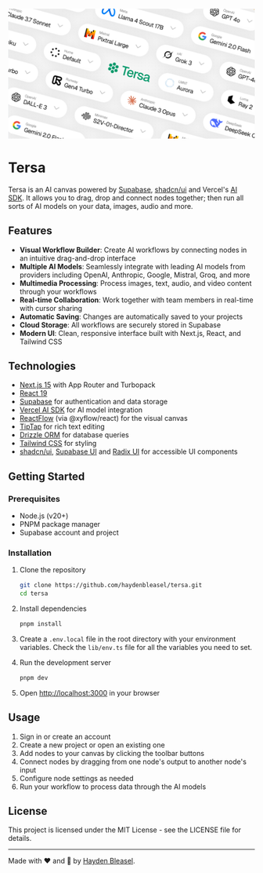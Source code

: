 ![Tersa image](/app/opengraph-image.png)

# Tersa

Tersa is an AI canvas powered by [Supabase](https://supabase.com/), [shadcn/ui](https://ui.shadcn.com/) and Vercel's [AI SDK](https://sdk.vercel.ai/). It allows you to drag, drop and connect nodes together; then run all sorts of AI models on your data, images, audio and more.

## Features

- **Visual Workflow Builder**: Create AI workflows by connecting nodes in an intuitive drag-and-drop interface
- **Multiple AI Models**: Seamlessly integrate with leading AI models from providers including OpenAI, Anthropic, Google, Mistral, Groq, and more
- **Multimedia Processing**: Process images, text, audio, and video content through your workflows
- **Real-time Collaboration**: Work together with team members in real-time with cursor sharing
- **Automatic Saving**: Changes are automatically saved to your projects
- **Cloud Storage**: All workflows are securely stored in Supabase
- **Modern UI**: Clean, responsive interface built with Next.js, React, and Tailwind CSS

## Technologies

- [Next.js 15](https://nextjs.org/) with App Router and Turbopack
- [React 19](https://react.dev/)
- [Supabase](https://supabase.com/) for authentication and data storage
- [Vercel AI SDK](https://sdk.vercel.ai/) for AI model integration
- [ReactFlow](https://reactflow.dev/) (via @xyflow/react) for the visual canvas
- [TipTap](https://tiptap.dev/) for rich text editing
- [Drizzle ORM](https://orm.drizzle.team/) for database queries
- [Tailwind CSS](https://tailwindcss.com/) for styling
- [shadcn/ui](https://ui.shadcn.com/), [Supabase UI](https://supabase.com/ui) and [Radix UI](https://www.radix-ui.com/) for accessible UI components

## Getting Started

### Prerequisites

- Node.js (v20+)
- PNPM package manager
- Supabase account and project

### Installation

1. Clone the repository
   ```sh
   git clone https://github.com/haydenbleasel/tersa.git
   cd tersa
   ```

2. Install dependencies
   ```sh
   pnpm install
   ```

3. Create a `.env.local` file in the root directory with your environment variables. Check the `lib/env.ts` file for all the variables you need to set.

4. Run the development server
   ```sh
   pnpm dev
   ```

5. Open [http://localhost:3000](http://localhost:3000) in your browser

## Usage

1. Sign in or create an account
2. Create a new project or open an existing one
3. Add nodes to your canvas by clicking the toolbar buttons
4. Connect nodes by dragging from one node's output to another node's input
5. Configure node settings as needed
6. Run your workflow to process data through the AI models

## License

This project is licensed under the MIT License - see the LICENSE file for details.

---

Made with ❤️ and 🤖 by [Hayden Bleasel](https://x.com/haydenbleasel).
